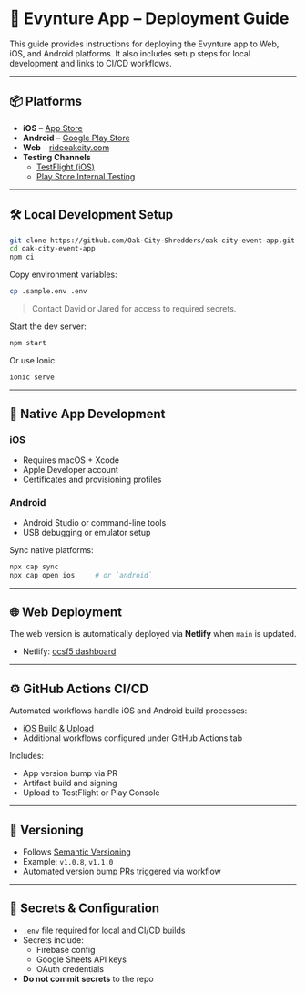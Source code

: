 # 🚀 Evynture App – Deployment Guide

This guide provides instructions for deploying the Evynture app to Web, iOS, and Android platforms. It also includes setup steps for local development and links to CI/CD workflows.

---

## 📦 Platforms

- **iOS** – [App Store](https://apps.apple.com/us/app/oak-city-shred-fest/id6741046929)
- **Android** – [Google Play Store](https://play.google.com/store/apps/details?id=com.oakcityshredfest.app)
- **Web** – [rideoakcity.com](http://rideoakcity.com)
- **Testing Channels**
  - [TestFlight (iOS)](https://testflight.apple.com/join/w26AJ7kP)
  - [Play Store Internal Testing](https://play.google.com/store/apps/details?id=com.oakcityshredfest.app)

---

## 🛠️ Local Development Setup

```bash
git clone https://github.com/Oak-City-Shredders/oak-city-event-app.git
cd oak-city-event-app
npm ci
```

Copy environment variables:

```bash
cp .sample.env .env
```

> Contact David or Jared for access to required secrets.

Start the dev server:

```bash
npm start
```

Or use Ionic:

```bash
ionic serve
```

---

## 📱 Native App Development

### iOS

- Requires macOS + Xcode
- Apple Developer account
- Certificates and provisioning profiles

### Android

- Android Studio or command-line tools
- USB debugging or emulator setup

Sync native platforms:

```bash
npx cap sync
npx cap open ios     # or `android`
```

---

## 🌐 Web Deployment

The web version is automatically deployed via **Netlify** when `main` is updated.

- Netlify: [ocsf5 dashboard](https://app.netlify.com/sites/ocsf5/deploys)

---

## ⚙️ GitHub Actions CI/CD

Automated workflows handle iOS and Android build processes:

- [iOS Build & Upload](https://github.com/Oak-City-Shredders/oak-city-event-app/actions/workflows/build-ios.yml)
- Additional workflows configured under GitHub Actions tab

Includes:

- App version bump via PR
- Artifact build and signing
- Upload to TestFlight or Play Console

---

## 🔖 Versioning

- Follows [Semantic Versioning](https://semver.org/)
- Example: `v1.0.8`, `v1.1.0`
- Automated version bump PRs triggered via workflow

---

## 🔐 Secrets & Configuration

- `.env` file required for local and CI/CD builds
- Secrets include:
  - Firebase config
  - Google Sheets API keys
  - OAuth credentials
- **Do not commit secrets** to the repo
